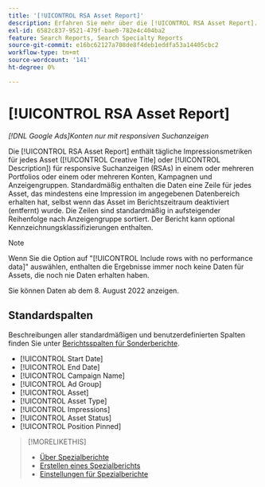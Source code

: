 ```yaml
---
title: '[!UICONTROL RSA Asset Report]'
description: Erfahren Sie mehr über die [!UICONTROL RSA Asset Report].
exl-id: 6582c837-9521-479f-bae0-782e4c404ba2
feature: Search Reports, Search Specialty Reports
source-git-commit: e16bc62127a708de8f4deb1eddfa53a14405cbc2
workflow-type: tm+mt
source-wordcount: '141'
ht-degree: 0%

---
```


# [!UICONTROL RSA Asset Report]

*[!DNL Google Ads]Konten nur mit responsiven Suchanzeigen*

Die [!UICONTROL RSA Asset Report] enthält tägliche Impressionsmetriken für jedes Asset ([!UICONTROL Creative Title] oder [!UICONTROL Description]) für responsive Suchanzeigen (RSAs) in einem oder mehreren Portfolios oder einem oder mehreren Konten, Kampagnen und Anzeigengruppen. Standardmäßig enthalten die Daten eine Zeile für jedes Asset, das mindestens eine Impression im angegebenen Datenbereich erhalten hat, selbst wenn das Asset im Berichtszeitraum deaktiviert (entfernt) wurde. Die Zeilen sind standardmäßig in aufsteigender Reihenfolge nach Anzeigengruppe sortiert. Der Bericht kann optional Kennzeichnungsklassifizierungen enthalten.

>[!NOTE]
>
>Wenn Sie die Option auf &quot;[!UICONTROL Include rows with no performance data]&quot; auswählen, enthalten die Ergebnisse immer noch keine Daten für Assets, die noch nie Daten erhalten haben.

Sie können Daten ab dem 8. August 2022 anzeigen.<!-- Later: You can view data for the previous 36 months. -->

## Standardspalten

Beschreibungen aller standardmäßigen und benutzerdefinierten Spalten finden Sie unter [Berichtsspalten für Sonderberichte](specialty-report-columns.md).

* [!UICONTROL Start Date]
* [!UICONTROL End Date]
* [!UICONTROL Campaign Name]
* [!UICONTROL Ad Group]
* [!UICONTROL Asset]
* [!UICONTROL Asset Type]
* [!UICONTROL Impressions]
* [!UICONTROL Asset Status]
* [!UICONTROL Position Pinned]

>[!MORELIKETHIS]
>
>* [Über Spezialberichte](specialty-report-about.md)
>* [Erstellen eines Spezialberichts](specialty-report-generate.md)
>* [Einstellungen für Spezialberichte](specialty-report-settings.md)
